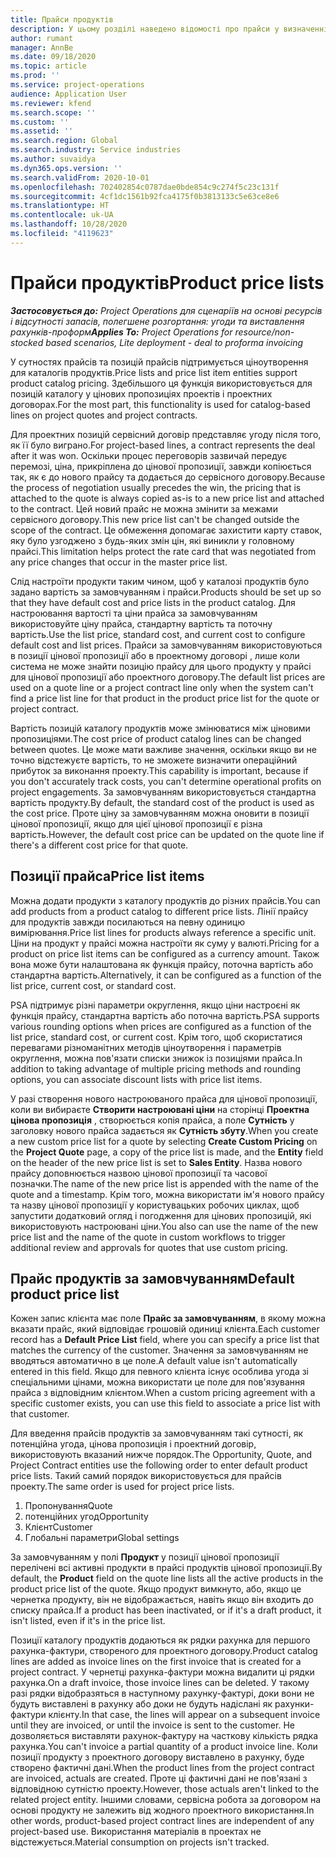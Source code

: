 ```yaml
---
title: Прайси продуктів
description: У цьому розділі наведено відомості про прайси у визначенні цін у каталозі, що використовуються для проектних цінових пропозицій і сервісних договорів.
author: rumant
manager: AnnBe
ms.date: 09/18/2020
ms.topic: article
ms.prod: ''
ms.service: project-operations
audience: Application User
ms.reviewer: kfend
ms.search.scope: ''
ms.custom: ''
ms.assetid: ''
ms.search.region: Global
ms.search.industry: Service industries
ms.author: suvaidya
ms.dyn365.ops.version: ''
ms.search.validFrom: 2020-10-01
ms.openlocfilehash: 702402854c0787dae0bde854c9c274f5c23c131f
ms.sourcegitcommit: 4cf1dc1561b92fca4175f0b3813133c5e63ce8e6
ms.translationtype: HT
ms.contentlocale: uk-UA
ms.lasthandoff: 10/28/2020
ms.locfileid: "4119623"
---
```

# <a name="product-price-lists"></a><span data-ttu-id="fe18e-103">Прайси продуктів</span><span class="sxs-lookup"><span data-stu-id="fe18e-103">Product price lists</span></span>

<span data-ttu-id="fe18e-104">_**Застосовується до:** Project Operations для сценаріїв на основі ресурсів і відсутності запасів, полегшене розгортання: угоди та виставлення рахунків-проформ_</span><span class="sxs-lookup"><span data-stu-id="fe18e-104">_**Applies To:** Project Operations for resource/non-stocked based scenarios, Lite deployment - deal to proforma invoicing_</span></span>

<span data-ttu-id="fe18e-105">У сутностях прайсів та позицій прайсів підтримується ціноутворення для каталогів продуктів.</span><span class="sxs-lookup"><span data-stu-id="fe18e-105">Price lists and price list item entities support product catalog pricing.</span></span> <span data-ttu-id="fe18e-106">Здебільшого ця функція використовується для позицій каталогу у цінових пропозиціях проектів і проектних договорах.</span><span class="sxs-lookup"><span data-stu-id="fe18e-106">For the most part, this functionality is used for catalog-based lines on project quotes and project contracts.</span></span>

<span data-ttu-id="fe18e-107">Для проектних позицій сервісний договір представляє угоду після того, як її було виграно.</span><span class="sxs-lookup"><span data-stu-id="fe18e-107">For project-based lines, a contract represents the deal after it was won.</span></span> <span data-ttu-id="fe18e-108">Оскільки процес переговорів зазвичай передує перемозі, ціна, прикріплена до цінової пропозиції, завжди копіюється так, як є до нового прайсу та додається до сервісного договору.</span><span class="sxs-lookup"><span data-stu-id="fe18e-108">Because the process of negotiation usually precedes the win, the pricing that is attached to the quote is always copied as-is to a new price list and attached to the contract.</span></span> <span data-ttu-id="fe18e-109">Цей новий прайс не можна змінити за межами сервісного договору.</span><span class="sxs-lookup"><span data-stu-id="fe18e-109">This new price list can't be changed outside the scope of the contract.</span></span> <span data-ttu-id="fe18e-110">Це обмеження допомагає захистити карту ставок, яку було узгоджено з будь-яких змін цін, які виникли у головному прайсі.</span><span class="sxs-lookup"><span data-stu-id="fe18e-110">This limitation helps protect the rate card that was negotiated from any price changes that occur in the master price list.</span></span>

<span data-ttu-id="fe18e-111">Слід настроїти продукти таким чином, щоб у каталозі продуктів було задано вартість за замовчуванням і прайси.</span><span class="sxs-lookup"><span data-stu-id="fe18e-111">Products should be set up so that they have default cost and price lists in the product catalog.</span></span> <span data-ttu-id="fe18e-112">Для настроювання вартості та ціни прайса за замовчуванням використовуйте ціну прайса, стандартну вартість та поточну вартість.</span><span class="sxs-lookup"><span data-stu-id="fe18e-112">Use the list price, standard cost, and current cost to configure default cost and list prices.</span></span> <span data-ttu-id="fe18e-113">Прайси за замовчуванням використовуються в позиції цінової пропозиції або в проектному договорі , лише коли система не може знайти позицію прайсу для цього продукту у прайсі для цінової пропозиції або проектного договору.</span><span class="sxs-lookup"><span data-stu-id="fe18e-113">The default list prices are used on a quote line or a project contract line only when the system can't find a price list line for that product in the product price list for the quote or project contract.</span></span>

<span data-ttu-id="fe18e-114">Вартість позицій каталогу продуктів може змінюватися між ціновими пропозиціями.</span><span class="sxs-lookup"><span data-stu-id="fe18e-114">The cost price of product catalog lines can be changed between quotes.</span></span> <span data-ttu-id="fe18e-115">Це може мати важливе значення, оскільки якщо ви не точно відстежуєте вартість, то не зможете визначити операційний прибуток за виконання проекту.</span><span class="sxs-lookup"><span data-stu-id="fe18e-115">This capability is important, because if you don't accurately track costs, you can't determine operational profits on project engagements.</span></span> <span data-ttu-id="fe18e-116">За замовчуванням використовується стандартна вартість продукту.</span><span class="sxs-lookup"><span data-stu-id="fe18e-116">By default, the standard cost of the product is used as the cost price.</span></span> <span data-ttu-id="fe18e-117">Проте ціну за замовчуванням можна оновити в позиції цінової пропозиції, якщо для цієї цінової пропозиції є різна вартість.</span><span class="sxs-lookup"><span data-stu-id="fe18e-117">However, the default cost price can be updated on the quote line if there's a different cost price for that quote.</span></span>

## <a name="price-list-items"></a><span data-ttu-id="fe18e-118">Позиції прайса</span><span class="sxs-lookup"><span data-stu-id="fe18e-118">Price list items</span></span>

<span data-ttu-id="fe18e-119">Можна додати продукти з каталогу продуктів до різних прайсів.</span><span class="sxs-lookup"><span data-stu-id="fe18e-119">You can add products from a product catalog to different price lists.</span></span> <span data-ttu-id="fe18e-120">Лінії прайсу для продуктів завжди посилаються на певну одиницю вимірювання.</span><span class="sxs-lookup"><span data-stu-id="fe18e-120">Price list lines for products always reference a specific unit.</span></span> <span data-ttu-id="fe18e-121">Ціни на продукт у прайсі можна настроїти як суму у валюті.</span><span class="sxs-lookup"><span data-stu-id="fe18e-121">Pricing for a product on price list items can be configured as a currency amount.</span></span> <span data-ttu-id="fe18e-122">Також вона може бути налаштована як функція прайсу, поточна вартість або стандартна вартість.</span><span class="sxs-lookup"><span data-stu-id="fe18e-122">Alternatively, it can be configured as a function of the list price, current cost, or standard cost.</span></span>

<span data-ttu-id="fe18e-123">PSA підтримує різні параметри округлення, якщо ціни настроєні як функція прайсу, стандартна вартість або поточна вартість.</span><span class="sxs-lookup"><span data-stu-id="fe18e-123">PSA supports various rounding options when prices are configured as a function of the list price, standard cost, or current cost.</span></span> <span data-ttu-id="fe18e-124">Крім того, щоб скористатися перевагами різноманітних методів ціноутворення і параметрів округлення, можна пов'язати списки знижок із позиціями прайса.</span><span class="sxs-lookup"><span data-stu-id="fe18e-124">In addition to taking advantage of multiple pricing methods and rounding options, you can associate discount lists with price list items.</span></span> 

<span data-ttu-id="fe18e-125">У разі створення нового настроюваного прайса для цінової пропозиції, коли ви вибираєте **Створити настроювані ціни** на сторінці **Проектна цінова пропозиція** , створюється копія прайса, а поле **Сутність** у заголовку нового прайса задається як **Сутність збуту**.</span><span class="sxs-lookup"><span data-stu-id="fe18e-125">When you create a new custom price list for a quote by selecting **Create Custom Pricing** on the **Project Quote** page, a copy of the price list is made, and the **Entity** field on the header of the new price list is set to **Sales Entity**.</span></span> <span data-ttu-id="fe18e-126">Назва нового прайсу доповнюється назвою цінової пропозиції та часової позначки.</span><span class="sxs-lookup"><span data-stu-id="fe18e-126">The name of the new price list is appended with the name of the quote and a timestamp.</span></span> <span data-ttu-id="fe18e-127">Крім того, можна використати ім'я нового прайсу та назву цінової пропозиції у користувацьких робочих циклах, щоб запустити додатковий огляд і погодження для цінових пропозицій, які використовують настроювані ціни.</span><span class="sxs-lookup"><span data-stu-id="fe18e-127">You also can use the name of the new price list and the name of the quote in custom workflows to trigger additional review and approvals for quotes that use custom pricing.</span></span>

 
## <a name="default-product-price-list"></a><span data-ttu-id="fe18e-128">Прайс продуктів за замовчуванням</span><span class="sxs-lookup"><span data-stu-id="fe18e-128">Default product price list</span></span>
<span data-ttu-id="fe18e-129">Кожен запис клієнта має поле **Прайс за замовчуванням**, в якому можна вказати прайс, який відповідає грошовій одиниці клієнта.</span><span class="sxs-lookup"><span data-stu-id="fe18e-129">Each customer record has a **Default Price List** field, where you can specify a price list that matches the currency of the customer.</span></span> <span data-ttu-id="fe18e-130">Значення за замовчуванням не вводяться автоматично в це поле.</span><span class="sxs-lookup"><span data-stu-id="fe18e-130">A default value isn't automatically entered in this field.</span></span> <span data-ttu-id="fe18e-131">Якщо для певного клієнта існує особлива угода зі спеціальними цінами, можна використати це поле для пов'язування прайса з відповідним клієнтом.</span><span class="sxs-lookup"><span data-stu-id="fe18e-131">When a custom pricing agreement with a specific customer exists, you can use this field to associate a price list with that customer.</span></span>

<span data-ttu-id="fe18e-132">Для введення прайсів продуктів за замовчуванням такі сутності, як потенційна угода, цінова пропозиція і проектний договір, використовують вказаний нижче порядок.</span><span class="sxs-lookup"><span data-stu-id="fe18e-132">The Opportunity, Quote, and Project Contract entities use the following order to enter default product price lists.</span></span> <span data-ttu-id="fe18e-133">Такий самий порядок використовується для прайсів проекту.</span><span class="sxs-lookup"><span data-stu-id="fe18e-133">The same order is used for project price lists.</span></span>

1.  <span data-ttu-id="fe18e-134">Пропонування</span><span class="sxs-lookup"><span data-stu-id="fe18e-134">Quote</span></span>
2.  <span data-ttu-id="fe18e-135">потенційних угод</span><span class="sxs-lookup"><span data-stu-id="fe18e-135">Opportunity</span></span>
3.  <span data-ttu-id="fe18e-136">Клієнт</span><span class="sxs-lookup"><span data-stu-id="fe18e-136">Customer</span></span>
4.  <span data-ttu-id="fe18e-137">Глобальні параметри</span><span class="sxs-lookup"><span data-stu-id="fe18e-137">Global settings</span></span> 

<span data-ttu-id="fe18e-138">За замовчуванням у полі **Продукт** у позиції цінової пропозиції перелічені всі активні продукти в прайсі продуктів цінової пропозиції.</span><span class="sxs-lookup"><span data-stu-id="fe18e-138">By default, the **Product** field on the quote line lists all the active products in the product price list of the quote.</span></span> <span data-ttu-id="fe18e-139">Якщо продукт вимкнуто, або, якщо це чернетка продукту, він не відображається, навіть якщо він входить до списку прайса.</span><span class="sxs-lookup"><span data-stu-id="fe18e-139">If a product has been inactivated, or if it's a draft product, it isn't listed, even if it's in the price list.</span></span> 

<span data-ttu-id="fe18e-140">Позиції каталогу продуктів додаються як рядки рахунка для першого рахунка-фактури, створеного для проектного договору.</span><span class="sxs-lookup"><span data-stu-id="fe18e-140">Product catalog lines are added as invoice lines on the first invoice that is created for a project contract.</span></span> <span data-ttu-id="fe18e-141">У чернетці рахунка-фактури можна видалити ці рядки рахунка.</span><span class="sxs-lookup"><span data-stu-id="fe18e-141">On a draft invoice, those invoice lines can be deleted.</span></span> <span data-ttu-id="fe18e-142">У такому разі рядки відобразяться в наступному рахунку-фактурі, доки вони не будуть виставлені в рахунку або доки не будуть надіслані як рахунки-фактури клієнту.</span><span class="sxs-lookup"><span data-stu-id="fe18e-142">In that case, the lines will appear on a subsequent invoice until they are invoiced, or until the invoice is sent to the customer.</span></span> <span data-ttu-id="fe18e-143">Не дозволяється виставляти рахунок-фактуру на часткову кількість рядка рахунка.</span><span class="sxs-lookup"><span data-stu-id="fe18e-143">You can't invoice a partial quantity of a product invoice line.</span></span> <span data-ttu-id="fe18e-144">Коли позиції продукту з проектного договору виставлено в рахунку, буде створено фактичні дані.</span><span class="sxs-lookup"><span data-stu-id="fe18e-144">When the product lines from the project contract are invoiced, actuals are created.</span></span> <span data-ttu-id="fe18e-145">Проте ці фактичні дані не пов'язані з відповідною сутністю проекту.</span><span class="sxs-lookup"><span data-stu-id="fe18e-145">However, those actuals aren't linked to the related project entity.</span></span> <span data-ttu-id="fe18e-146">Іншими словами, сервісна робота за договором на основі продукту не залежить від жодного проектного використання.</span><span class="sxs-lookup"><span data-stu-id="fe18e-146">In other words, product-based project contract lines are independent of any project-based use.</span></span> <span data-ttu-id="fe18e-147">Використання матеріалів в проектах не відстежується.</span><span class="sxs-lookup"><span data-stu-id="fe18e-147">Material consumption on projects isn't tracked.</span></span>
